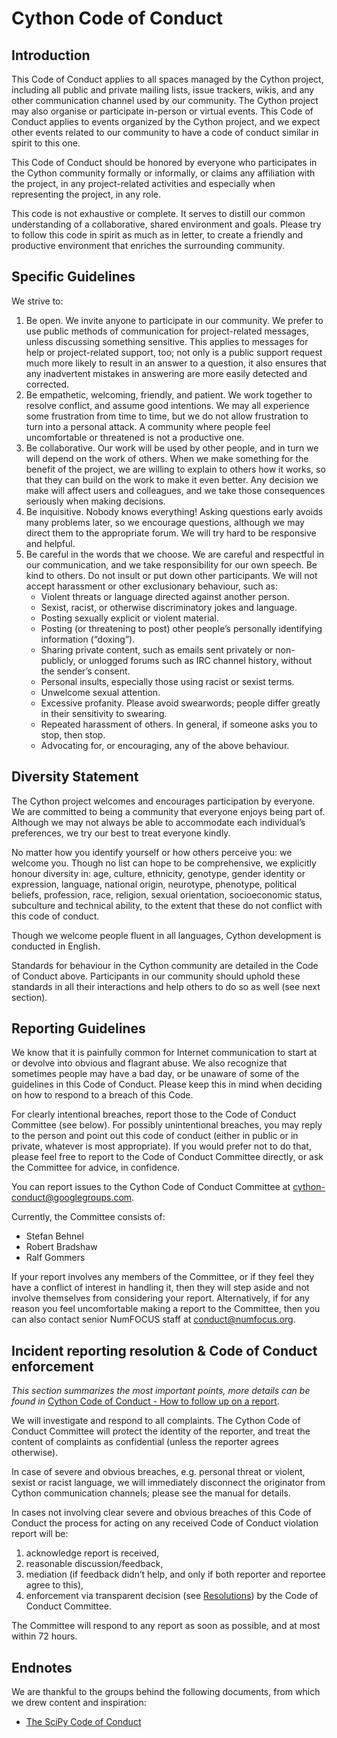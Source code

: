 # Cython Code of Conduct

## Introduction

This Code of Conduct applies to all spaces managed by the Cython project, including all public and private mailing lists, issue trackers, wikis, and any other communication channel used by our community. The Cython project may also organise or participate in-person  or virtual events. This Code of Conduct applies to events organized by the Cython project, and we expect other events related to our community to have a code of conduct similar in spirit to this one.

This Code of Conduct should be honored by everyone who participates in the Cython community formally or informally, or claims any affiliation with the project, in any project-related activities and especially when representing the project, in any role.

This code is not exhaustive or complete. It serves to distill our common understanding of a collaborative, shared environment and goals. Please try to follow this code in spirit as much as in letter, to create a friendly and productive environment that enriches the surrounding community.

## Specific Guidelines

We strive to:

1. Be open. We invite anyone to participate in our community. We prefer to use public methods of communication for project-related messages, unless discussing something sensitive. This applies to messages for help or project-related support, too; not only is a public support request much more likely to result in an answer to a question, it also ensures that any inadvertent mistakes in answering are more easily detected and corrected.
2. Be empathetic, welcoming, friendly, and patient. We work together to resolve conflict, and assume good intentions. We may all experience some frustration from time to time, but we do not allow frustration to turn into a personal attack. A community where people feel uncomfortable or threatened is not a productive one.
3. Be collaborative. Our work will be used by other people, and in turn we will depend on the work of others. When we make something for the benefit of the project, we are willing to explain to others how it works, so that they can build on the work to make it even better. Any decision we make will affect users and colleagues, and we take those consequences seriously when making decisions.
4. Be inquisitive. Nobody knows everything! Asking questions early avoids many problems later, so we encourage questions, although we may direct them to the appropriate forum. We will try hard to be responsive and helpful.
5. Be careful in the words that we choose. We are careful and respectful in our communication, and we take responsibility for our own speech. Be kind to others. Do not insult or put down other participants. We will not accept harassment or other exclusionary behaviour, such as:
    * Violent threats or language directed against another person.
    * Sexist, racist, or otherwise discriminatory jokes and language.
    * Posting sexually explicit or violent material.
    * Posting (or threatening to post) other people’s personally identifying information (“doxing”).
    * Sharing private content, such as emails sent privately or non-publicly, or unlogged forums such as IRC channel history, without the sender’s consent.
    * Personal insults, especially those using racist or sexist terms.
    * Unwelcome sexual attention.
    * Excessive profanity. Please avoid swearwords; people differ greatly in their sensitivity to swearing.
    * Repeated harassment of others. In general, if someone asks you to stop, then stop.
    * Advocating for, or encouraging, any of the above behaviour.

## Diversity Statement

The Cython project welcomes and encourages participation by everyone. We are committed to being a community that everyone enjoys being part of. Although we may not always be able to accommodate each individual’s preferences, we try our best to treat everyone kindly.

No matter how you identify yourself or how others perceive you: we welcome you. Though no list can hope to be comprehensive, we explicitly honour diversity in: age, culture, ethnicity, genotype, gender identity or expression, language, national origin, neurotype, phenotype, political beliefs, profession, race, religion, sexual orientation, socioeconomic status, subculture and technical ability, to the extent that these do not conflict with this code of conduct.

Though we welcome people fluent in all languages, Cython development is conducted in English.

Standards for behaviour in the Cython community are detailed in the Code of Conduct above. Participants in our community should uphold these standards in all their interactions and help others to do so as well (see next section).

## Reporting Guidelines

We know that it is painfully common for Internet communication to start at or devolve into obvious and flagrant abuse. We also recognize that sometimes people may have a bad day, or be unaware of some of the guidelines in this Code of Conduct. Please keep this in mind when deciding on how to respond to a breach of this Code.

For clearly intentional breaches, report those to the Code of Conduct Committee (see below). For possibly unintentional breaches, you may reply to the person and point out this code of conduct (either in public or in private, whatever is most appropriate). If you would prefer not to do that, please feel free to report to the Code of Conduct Committee directly, or ask the Committee for advice, in confidence.

You can report issues to the Cython Code of Conduct Committee at cython-conduct@googlegroups.com.

Currently, the Committee consists of:

* Stefan Behnel
* Robert Bradshaw
* Ralf Gommers

If your report involves any members of the Committee, or if they feel they have a conflict of interest in handling it, then they will step aside and not involve themselves from considering your report. Alternatively, if for any reason you feel uncomfortable making a report to the Committee, then you can also contact senior NumFOCUS staff at [conduct@numfocus.org](https://numfocus.org/code-of-conduct#persons-responsible).

## Incident reporting resolution & Code of Conduct enforcement

_This section summarizes the most important points, more details can be found in_ [Cython Code of Conduct - How to follow up on a report](report-handling-manual.md).

We will investigate and respond to all complaints. The Cython Code of Conduct Committee will protect the identity of the reporter, and treat the content of complaints as confidential (unless the reporter agrees otherwise).

In case of severe and obvious breaches, e.g. personal threat or violent, sexist or racist language, we will immediately disconnect the originator from Cython communication channels; please see the manual for details.

In cases not involving clear severe and obvious breaches of this Code of Conduct the process for acting on any received Code of Conduct violation report will be:

1. acknowledge report is received,
2. reasonable discussion/feedback,
3. mediation (if feedback didn’t help, and only if both reporter and reportee agree to this),
4. enforcement via transparent decision (see [Resolutions](report-handling-manual.md#resolutions)) by the Code of Conduct Committee.

The Committee will respond to any report as soon as possible, and at most within 72 hours.

## Endnotes

We are thankful to the groups behind the following documents, from which we drew content and inspiration:

- [The SciPy Code of Conduct](https://docs.scipy.org/doc/scipy/reference/dev/conduct/code_of_conduct.html)
